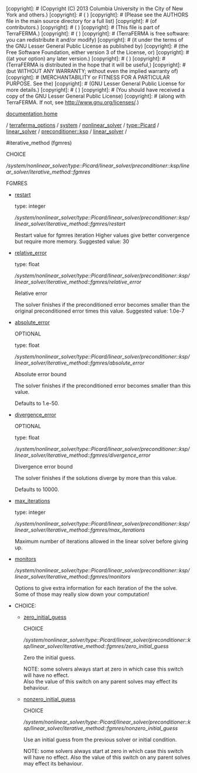 [copyright]: # (Copyright (C) 2013 Columbia University in the City of New York and others.)
[copyright]: # ( )
[copyright]: # (Please see the AUTHORS file in the main source directory for a full list)
[copyright]: # (of contributors.)
[copyright]: # ( )
[copyright]: # (This file is part of TerraFERMA.)
[copyright]: # ( )
[copyright]: # (TerraFERMA is free software: you can redistribute it and/or modify)
[copyright]: # (it under the terms of the GNU Lesser General Public License as published by)
[copyright]: # (the Free Software Foundation, either version 3 of the License, or)
[copyright]: # ((at your option) any later version.)
[copyright]: # ( )
[copyright]: # (TerraFERMA is distributed in the hope that it will be useful,)
[copyright]: # (but WITHOUT ANY WARRANTY; without even the implied warranty of)
[copyright]: # (MERCHANTABILITY or FITNESS FOR A PARTICULAR PURPOSE. See the)
[copyright]: # (GNU Lesser General Public License for more details.)
[copyright]: # ( )
[copyright]: # (You should have received a copy of the GNU Lesser General Public License)
[copyright]: # (along with TerraFERMA. If not, see <http://www.gnu.org/licenses/>.)

[documentation home](Documentation)

/ [terraferma_options](../../../../../../../terraferma_options.md) / [system](../../../../../../system.md) / [nonlinear_solver](../../../../../nonlinear_solver.md) / [type::Picard](../../../../type__Picard.md) / [linear_solver](../../../linear_solver.md) / [preconditioner::ksp](../../preconditioner__ksp.md) / [linear_solver](../linear_solver.md) /

#iterative_method (fgmres)

CHOICE 

*/system/nonlinear_solver/type::Picard/linear_solver/preconditioner::ksp/linear_solver/iterative_method::fgmres*

FGMRES

* [restart](iterative_method__fgmres/restart.md "child")

    type: integer

    */system/nonlinear_solver/type::Picard/linear_solver/preconditioner::ksp/linear_solver/iterative_method::fgmres/restart*

    Restart value for fgmres iteration
    Higher values give better convergence but require more memory.
    Suggested value: 30

* [relative_error](iterative_method__fgmres/relative_error.md "child")

    type: float

    */system/nonlinear_solver/type::Picard/linear_solver/preconditioner::ksp/linear_solver/iterative_method::fgmres/relative_error*

    Relative error
    
    The solver finishes if the preconditioned error becomes smaller than the original preconditioned error times this value.
    Suggested value: 1.0e-7

* [absolute_error](iterative_method__fgmres/absolute_error.md "child")

    OPTIONAL 

    type: float

    */system/nonlinear_solver/type::Picard/linear_solver/preconditioner::ksp/linear_solver/iterative_method::fgmres/absolute_error*

    Absolute error bound
    
    The solver finishes if the preconditioned error becomes smaller than this value.
    
    Defaults to 1.e-50.

* [divergence_error](iterative_method__fgmres/divergence_error.md "child")

    OPTIONAL 

    type: float

    */system/nonlinear_solver/type::Picard/linear_solver/preconditioner::ksp/linear_solver/iterative_method::fgmres/divergence_error*

    Divergence error bound
    
    The solver finishes if the solutions diverge by more than this value.
    
    Defaults to 10000.

* [max_iterations](iterative_method__fgmres/max_iterations.md "child")

    type: integer

    */system/nonlinear_solver/type::Picard/linear_solver/preconditioner::ksp/linear_solver/iterative_method::fgmres/max_iterations*

    Maximum number of iterations allowed in the linear solver
    before giving up.

* [monitors](iterative_method__fgmres/monitors.md "child")

    */system/nonlinear_solver/type::Picard/linear_solver/preconditioner::ksp/linear_solver/iterative_method::fgmres/monitors*

    Options to give extra information for each iteration of the
    the solve. Some of those may really slow down your computation!

* CHOICE:
    * [zero_initial_guess](iterative_method__fgmres/zero_initial_guess.md "child")

        CHOICE 

        */system/nonlinear_solver/type::Picard/linear_solver/preconditioner::ksp/linear_solver/iterative_method::fgmres/zero_initial_guess*

        Zero the initial guess.
        
        NOTE: some solvers always start at zero in which case this switch will have no effect.  
        Also the value of this switch on any parent solves may effect its behaviour.

    * [nonzero_initial_guess](iterative_method__fgmres/nonzero_initial_guess.md "child")

        CHOICE 

        */system/nonlinear_solver/type::Picard/linear_solver/preconditioner::ksp/linear_solver/iterative_method::fgmres/nonzero_initial_guess*

        Use an initial guess from the previous solver or initial condition.
        
        NOTE: some solvers always start at zero in which case this switch will have no effect.
        Also the value of this switch on any parent solves may effect its behaviour.

[autogenerated]: # (This file was automatically generated from the schema file:/home/cwilson/repos/github/TerraFERMA/TerraFERMA/buckettools/schemas/solvers.rng.)

